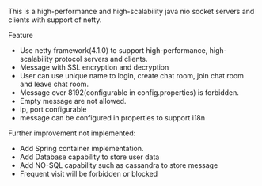 This is a high-performance and high-scalability java nio socket servers and clients with support of netty.

Feature
* Use netty framework(4.1.0) to support high-performance, high-scalability protocol servers and clients.
* Message with SSL encryption and decryption
* User can use unique name to login, create chat room, join chat room and leave chat room.
* Message over 8192(configurable in config.properties) is forbidden.
* Empty message are not allowed.
* ip, port configurable
* message can be configured in properties to support i18n

Further improvement not implemented:
* Add Spring container implementation.
* Add Database capability to store user data
* Add NO-SQL capability such as cassandra to store message
* Frequent visit will be forbidden or blocked
